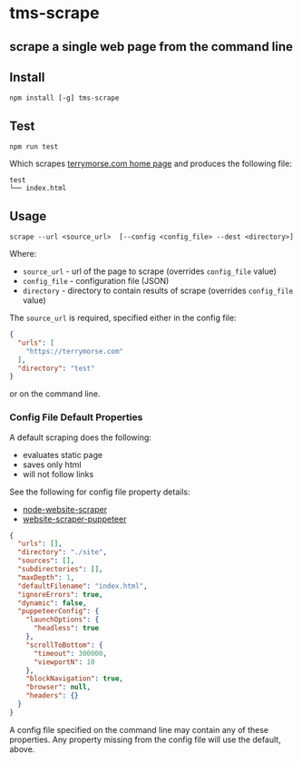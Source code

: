 # tms-scrape

scrape a single web page from the command line
---

## Install

```shell
npm install [-g] tms-scrape
```

## Test

```shell
npm run test
```
Which scrapes [terrymorse.com home page](https://terrymorse.com) and produces the following file:
```text
test
└── index.html
```

## Usage

```shell
scrape --url <source_url>  [--config <config_file> --dest <directory>]
```

Where:

- `source_url` - url of the page to scrape (overrides `config_file` value)
- `config_file` - configuration file (JSON)
- `directory` - directory to contain results of scrape (overrides `config_file` value)

The `source_url` is required, specified either in the config file:

```json
{
  "urls": [
    "https://terrymorse.com"
  ],
  "directory": "test"
}
```
or on the command line.

### Config File Default Properties

A default scraping does the following:

- evaluates static page
- saves only html
- will not follow links

See the following for config file property details:

- [node-website-scraper](https://github.com/website-scraper/node-website-scraper#readme)
- [website-scraper-puppeteer](https://github.com/website-scraper/website-scraper-puppeteer#readme)

```JSON
{
  "urls": [],
  "directory": "./site",
  "sources": [],
  "subdirectories": [],
  "maxDepth": 1,
  "defaultFilename": "index.html",
  "ignoreErrors": true,
  "dynamic": false,
  "puppeteerConfig": {
    "launchOptions": {
      "headless": true
    },
    "scrollToBottom": {
      "timeout": 300000,
      "viewportN": 10
    },
    "blockNavigation": true,
    "browser": null,
    "headers": {}
  }
}
```
A config file specified on the command line may contain any of these properties. Any property missing from the config file will use the default, above.
